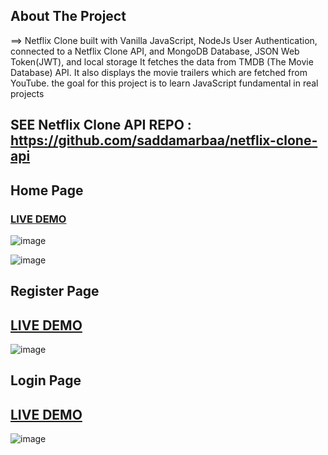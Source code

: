 
 ## About The Project
 ==> Netflix Clone built with Vanilla JavaScript, NodeJs User Authentication, connected to a Netflix Clone API, and MongoDB Database, JSON Web Token(JWT), and local storage It fetches the data from TMDB (The Movie Database) API. It also displays the movie trailers which are fetched from YouTube.
the goal for this project is to learn JavaScript fundamental in real projects


## SEE Netflix Clone API REPO :  https://github.com/saddamarbaa/netflix-clone-api



## Home Page


### <a href="https://saddamarbaa.github.io/netflix-clone-vanillaJS/login.html">LIVE DEMO</a>

![image](https://user-images.githubusercontent.com/51326421/115249780-23ce1d00-a153-11eb-9878-dbb982db065d.png)




![image](https://user-images.githubusercontent.com/51326421/115250659-fcc41b00-a153-11eb-9787-663469b26b81.png)





## Register Page

## <a href="https://saddamarbaa.github.io/netflix-clone-vanillaJS/register.html">LIVE DEMO</a>

![image](https://user-images.githubusercontent.com/51326421/115241863-7dcae480-a14b-11eb-9f9e-a60e3760f50c.png)


## Login Page

## <a href="https://saddamarbaa.github.io/netflix-clone-vanillaJS/login.html">LIVE DEMO</a>

![image](https://user-images.githubusercontent.com/51326421/115241258-ccc44a00-a14a-11eb-9619-b5e377dab68d.png)




